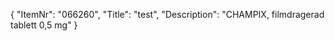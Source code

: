 {
  "ItemNr": "066260",
  "Title": "test",
  "Description": "CHAMPIX, filmdragerad tablett 0,5 mg"
}